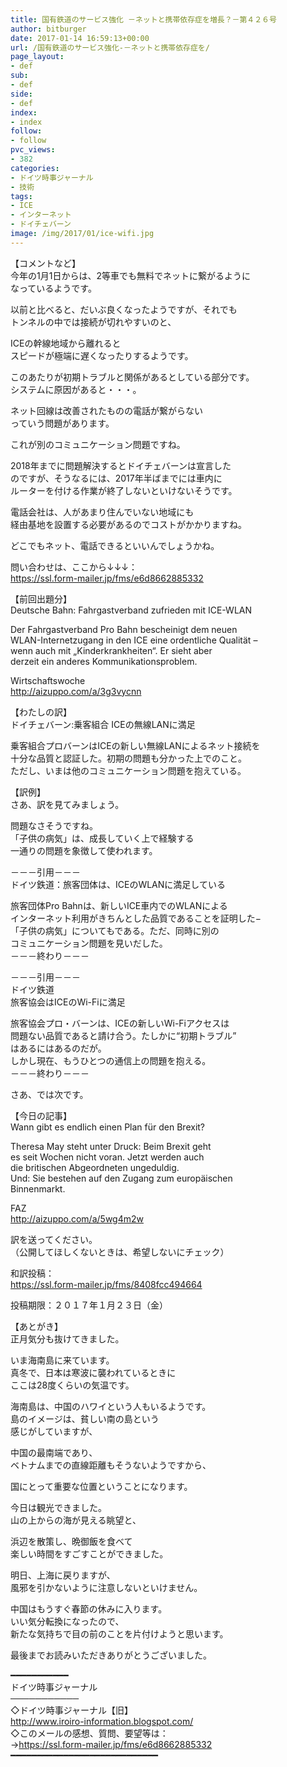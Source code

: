 ```yaml
---
title: 国有鉄道のサービス強化 －ネットと携帯依存症を増長？－第４２６号
author: bitburger
date: 2017-01-14 16:59:13+00:00
url: /国有鉄道のサービス強化-－ネットと携帯依存症を/
page_layout:
- def
sub:
- def
side:
- def
index:
- index
follow:
- follow
pvc_views:
- 382
categories:
- ドイツ時事ジャーナル
- 技術
tags:
- ICE
- インターネット
- ドイチェバーン
image: /img/2017/01/ice-wifi.jpg
---
```

【コメントなど】  
今年の1月1日からは、2等車でも無料でネットに繋がるように  
なっているようです。

以前と比べると、だいぶ良くなったようですが、それでも  
トンネルの中では接続が切れやすいのと、

ICEの幹線地域から離れると  
スピードが極端に遅くなったりするようです。

このあたりが初期トラブルと関係があるとしている部分です。  
システムに原因があると・・・。

ネット回線は改善されたものの電話が繋がらない  
っていう問題があります。

これが別のコミュニケーション問題ですね。

2018年までに問題解決するとドイチェバーンは宣言した  
のですが、そうなるには、2017年半ばまでには車内に  
ルーターを付ける作業が終了しないといけないそうです。

電話会社は、人があまり住んでいない地域にも  
経由基地を設置する必要があるのでコストがかかりますね。

どこでもネット、電話できるといいんでしょうかね。

問い合わせは、ここから↓↓↓：  
<a rel="noopener" href="https://ssl.form-mailer.jp/fms/e6d8662885332" target="_blank">https://ssl.form-mailer.jp/fms/e6d8662885332</a>

【前回出題分】  
Deutsche Bahn: Fahrgastverband zufrieden mit ICE-WLAN

Der Fahrgastverband Pro Bahn bescheinigt dem neuen  
WLAN-Internetzugang in den ICE eine ordentliche Qualität &#8211;  
wenn auch mit „Kinderkrankheiten“. Er sieht aber  
derzeit ein anderes Kommunikationsproblem.

Wirtschaftswoche  
<a rel="noopener" href="http://aizuppo.com/a/3g3vycnn" target="_blank" class="broken_link">http://aizuppo.com/a/3g3vycnn</a>

【わたしの訳】  
ドイチェバーン:乗客組合 ICEの無線LANに満足

乗客組合プロバーンはICEの新しい無線LANによるネット接続を  
十分な品質と認証した。初期の問題も分かった上でのこと。  
ただし、いまは他のコミュニケーション問題を抱えている。

【訳例】  
さあ、訳を見てみましょう。

問題なさそうですね。  
「子供の病気」は、成長していく上で経験する  
一通りの問題を象徴して使われます。

－－－引用－－－  
ドイツ鉄道：旅客団体は、ICEのWLANに満足している

旅客団体Pro Bahnは、新しいICE車内でのWLANによる  
インターネット利用がきちんとした品質であることを証明した−  
「子供の病気」についてもである。ただ、同時に別の  
コミュニケーション問題を見いだした。  
－－－終わり－－－

－－－引用－－－  
ドイツ鉄道  
旅客協会はICEのWi-Fiに満足

旅客協会プロ・バーンは、ICEの新しいWi-Fiアクセスは  
問題ない品質であると請け合う。たしかに“初期トラブル”  
はあるにはあるのだが。  
しかし現在、もうひとつの通信上の問題を抱える。  
－－－終わり－－－

さあ、では次です。

【今日の記事】  
Wann gibt es endlich einen Plan für den Brexit?

Theresa May steht unter Druck: Beim Brexit geht  
es seit Wochen nicht voran. Jetzt werden auch  
die britischen Abgeordneten ungeduldig.  
Und: Sie bestehen auf den Zugang zum europäischen  
Binnenmarkt.

FAZ  
<a rel="noopener" href="http://aizuppo.com/a/5wg4m2w" target="_blank">http://aizuppo.com/a/5wg4m2w</a>

訳を送ってください。  
（公開してほしくないときは、希望しないにチェック）

和訳投稿：  
 <a rel="noopener" href="https://ssl.form-mailer.jp/fms/8408fcc494664" target="_blank">https://ssl.form-mailer.jp/fms/8408fcc494664</a>

投稿期限：２０１７年１月２３日（金）

【あとがき】  
正月気分も抜けてきました。

いま海南島に来ています。  
真冬で、日本は寒波に襲われているときに  
ここは28度くらいの気温です。

海南島は、中国のハワイという人もいるようです。  
島のイメージは、貧しい南の島という  
感じがしていますが、

中国の最南端であり、  
ベトナムまでの直線距離もそうないようですから、

国にとって重要な位置ということになります。

今日は観光できました。  
山の上からの海が見える眺望と、

浜辺を散策し、晩御飯を食べて  
楽しい時間をすごすことができました。

明日、上海に戻りますが、  
風邪を引かないように注意しないといけません。

中国はもうすぐ春節の休みに入ります。  
いい気分転換になったので、  
新たな気持ちで目の前のことを片付けようと思います。

最後までお読みいただきありがとうございました。

━━━━━━━━━━━  
ドイツ時事ジャーナル  
───────────  
◇ドイツ時事ジャーナル【旧】  
<a rel="noopener" href="http://www.iroiro-information.blogspot.com/" target="_blank">http://www.iroiro-information.blogspot.com/</a>  
◇このメールの感想、質問、要望等は：  
-><a rel="noopener" href="https://ssl.form-mailer.jp/fms/e6d8662885332" target="_blank">https://ssl.form-mailer.jp/fms/e6d8662885332 </a>  
━━━━━━━━━━━━━━━━━━━━━━━━━━━━
